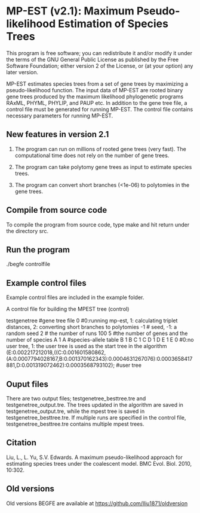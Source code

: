# MP-EST (v2.1): Maximum Pseudo-likelihood Estimation of Species Trees
This program is free software; you can redistribute it and/or modify it under the terms of the GNU General Public License as published by the Free Software Foundation; either version 2 of the License, or (at your option) any later version.

MP-EST estimates species trees from a set of gene trees by maximizing a pseudo-likelihood function. The input data of MP-EST are rooted binary gene trees produced by the maximum likelihood phylogenetic programs RAxML, PHYML, PHYLIP, and PAUP etc. In addition to the gene tree file, a control file must be generated for running MP-EST. The control file contains necessary parameters for running MP-EST.

## New features in version 2.1

1. The program can run on millions of rooted gene trees (very fast). The computational time does not rely on the number of gene trees.

2. The program can take polytomy gene trees as input to estimate species trees.

3. The program can convert short branches (<1e-06) to polytomies in the gene trees.


## Compile from source code
To compile the program from source code, type make and hit return under the directory src.

## Run the program
./begfe controlfile

## Example control files
Example control files are included in the example folder. 

A control file for building the MPEST tree (control)

testgenetree #gene tree file
0   #0:running mp-est, 1: calculating triplet distances, 2: converting short branches to polytomies
-1  # seed, -1: a random seed
2   # the number of runs
100 5 #the number of genes and the number of species
A 1 A #species-allele table
B 1 B
C 1 C
D 1 D
E 1 E
0 #0:no user tree, 1: the user tree is used as the start tree in the algorithm
(E:0.002217212018,((C:0.001601580862,(A:0.0007794028167,B:0.001370162343):0.0004631267076):0.0003658417881,D:0.001319072462):0.0003568793102); #user tree


## Ouput files
There are two output files; testgenetree_besttree.tre and testgenetree_output.tre. The trees updated in the algorithm are saved in testgenetree_output.tre, while the mpest tree is saved in testgenetree_besttree.tre. If multiple runs are specified in the control file, testgenetree_besttree.tre contains multiple mpest trees.


## Citation
Liu, L., L. Yu, S.V. Edwards. A maximum pseudo-likelihood approach for estimating species trees under the coalescent model. BMC Evol. Biol. 2010, 10:302.


## Old versions
Old versions BEGFE are available at https://github.com/lliu1871/oldversion
